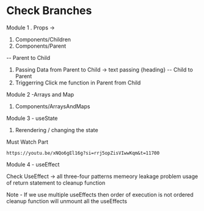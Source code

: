 # Check Branches 

Module 1 . Props -> 

1. Components/Children
2. Components/Parent

-- Parent to Child
1. Passing Data from Parent to Child -> text passing {heading}
-- Child to Parent
2. Triggerring Click me function in Parent from Child

Module 2 -Arrays and Map

1. Components/ArraysAndMaps

Module 3 - useState

1. Rerendering / changing the state

Must Watch Part

`https://youtu.be/xNQo6gEl16g?si=rrj5opZisVIwwKqm&t=11700`

Module 4 - useEffect

Check UseEffect -> all three-four patterns
memeory leakage problem
usage of return statement to cleanup function


Note - If we use multiple useEffects then order of execution is not ordered
cleanup function will unmount all the useEffects

